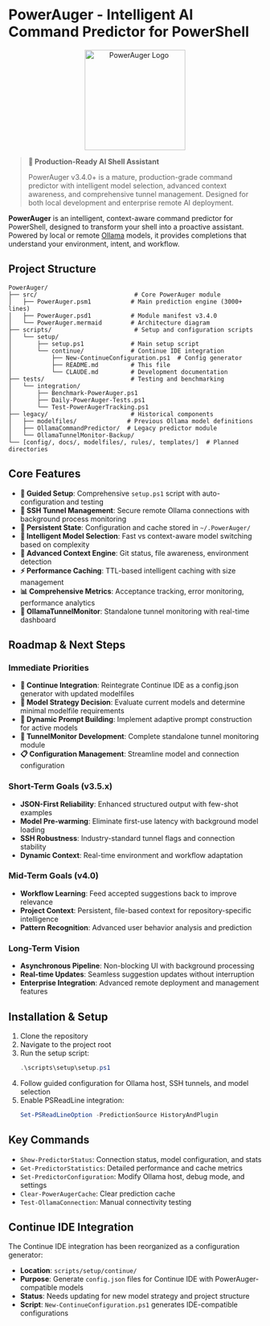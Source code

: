 # PowerAuger - Intelligent AI Command Predictor for PowerShell

<p align="center">
  <img src="https://i.imgur.com/O1lO3rA.png" alt="PowerAuger Logo" width="200"/>
</p>

> **🚀 Production-Ready AI Shell Assistant**
>
> PowerAuger v3.4.0+ is a mature, production-grade command predictor with intelligent model selection, advanced context awareness, and comprehensive tunnel management. Designed for both local development and enterprise remote AI deployment.

**PowerAuger** is an intelligent, context-aware command predictor for PowerShell, designed to transform your shell into a proactive assistant. Powered by local or remote [Ollama](https://ollama.com/) models, it provides completions that understand your environment, intent, and workflow.

## Project Structure

```
PowerAuger/
├── src/                           # Core PowerAuger module
│   ├── PowerAuger.psm1           # Main prediction engine (3000+ lines)
│   ├── PowerAuger.psd1           # Module manifest v3.4.0
│   └── PowerAuger.mermaid        # Architecture diagram
├── scripts/                       # Setup and configuration scripts
│   └── setup/
│       ├── setup.ps1             # Main setup script
│       └── continue/             # Continue IDE integration
│           ├── New-ContinueConfiguration.ps1  # Config generator
│           ├── README.md         # This file
│           └── CLAUDE.md         # Development documentation
├── tests/                        # Testing and benchmarking
│   └── integration/
│       ├── Benchmark-PowerAuger.ps1
│       ├── Daily-PowerAuger-Tests.ps1
│       └── Test-PowerAugerTracking.ps1
├── legacy/                       # Historical components
│   ├── modelfiles/              # Previous Ollama model definitions
│   ├── OllamaCommandPredictor/  # Legacy predictor module
│   └── OllamaTunnelMonitor-Backup/
└── [config/, docs/, modelfiles/, rules/, templates/]  # Planned directories
```

## Core Features

-   **🚀 Guided Setup**: Comprehensive `setup.ps1` script with auto-configuration and testing
-   **🔐 SSH Tunnel Management**: Secure remote Ollama connections with background process monitoring
-   **🧠 Persistent State**: Configuration and cache stored in `~/.PowerAuger/`
-   **🤖 Intelligent Model Selection**: Fast vs context-aware model switching based on complexity
-   **🧩 Advanced Context Engine**: Git status, file awareness, environment detection
-   **⚡ Performance Caching**: TTL-based intelligent caching with size management
-   **📊 Comprehensive Metrics**: Acceptance tracking, error monitoring, performance analytics
-   **🔧 OllamaTunnelMonitor**: Standalone tunnel monitoring with real-time dashboard

## Roadmap & Next Steps

### Immediate Priorities

-   **🔄 Continue Integration**: Reintegrate Continue IDE as a config.json generator with updated modelfiles
-   **📝 Model Strategy Decision**: Evaluate current models and determine minimal modelfile requirements
-   **🔄 Dynamic Prompt Building**: Implement adaptive prompt construction for active models
-   **📡 TunnelMonitor Development**: Complete standalone tunnel monitoring module
-   **📋 Configuration Management**: Streamline model and connection configuration

### Short-Term Goals (v3.5.x)

-   **JSON-First Reliability**: Enhanced structured output with few-shot examples
-   **Model Pre-warming**: Eliminate first-use latency with background model loading
-   **SSH Robustness**: Industry-standard tunnel flags and connection stability
-   **Dynamic Context**: Real-time environment and workflow adaptation

### Mid-Term Goals (v4.0)

-   **Workflow Learning**: Feed accepted suggestions back to improve relevance
-   **Project Context**: Persistent, file-based context for repository-specific intelligence
-   **Pattern Recognition**: Advanced user behavior analysis and prediction

### Long-Term Vision

-   **Asynchronous Pipeline**: Non-blocking UI with background processing
-   **Real-time Updates**: Seamless suggestion updates without interruption
-   **Enterprise Integration**: Advanced remote deployment and management features

## Installation & Setup

1. Clone the repository
2. Navigate to the project root
3. Run the setup script:
   ```powershell
   .\scripts\setup\setup.ps1
   ```
4. Follow guided configuration for Ollama host, SSH tunnels, and model selection
5. Enable PSReadLine integration:
   ```powershell
   Set-PSReadLineOption -PredictionSource HistoryAndPlugin
   ```

## Key Commands

-   `Show-PredictorStatus`: Connection status, model configuration, and stats
-   `Get-PredictorStatistics`: Detailed performance and cache metrics
-   `Set-PredictorConfiguration`: Modify Ollama host, debug mode, and settings
-   `Clear-PowerAugerCache`: Clear prediction cache
-   `Test-OllamaConnection`: Manual connectivity testing

## Continue IDE Integration

The Continue IDE integration has been reorganized as a configuration generator:

- **Location**: `scripts/setup/continue/`
- **Purpose**: Generate `config.json` files for Continue IDE with PowerAuger-compatible models
- **Status**: Needs updating for new model strategy and project structure
- **Script**: `New-ContinueConfiguration.ps1` generates IDE-compatible configurations
